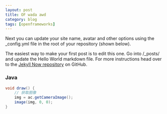 ```yaml
---
layout: post
title: OF wada awd
category: blog
tags: [openframeworks]
---
```


Next you can update your site name, avatar and other options using the _config.yml file in the root of your repository (shown below).

The easiest way to make your first post is to edit this one. Go into /_posts/ and update the Hello World markdown file. For more instructions head over to the [Jekyll Now repository](https://github.com/barryclark/jekyll-now) on GitHub.

### Java
```java
void draw() {
    // 获取图像
    img = ac.getCameraImage();
    image(img, 0, 0);
}
```